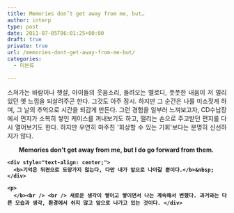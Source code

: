 ```yaml
---
title: Memories don’t get away from me, but…
author: interp
type: post
date: 2011-07-05T06:01:25+00:00
draft: true
private: true
url: /memories-dont-get-away-from-me-but/
categories:
  - 미분류

---
```

<div style="text-align: justify;">
  스쳐가는 바람이나 햇살, 아이들의 웃음소리, 들려오는 멜로디, 풋풋한 내음이 저 멀리 있던 옛 느낌을 되살려주곤 한다. 그것도 아주 잠시. 하지만 그 순간은 나를 미소짓게 하며, 그 날의 추억으로 시간을 되감게 만든다. 그런 경험을 일부러 느껴보고자, CD수납장에서 먼지가 소복히 쌓인 케이스를 꺼내보기도 하고, 떨리는 손으로 주고받던 편지를 다시 열어보기도 한다. 하지만 우연히 마주친 '회상할 수 있는 기회'보다는 분명히 신선하지가 않다.&nbsp;</p> 
  
  <div style="text-align: center;">
    <b>Memories don't get away from me, but I do go forward from them.&nbsp;</b>
  </div>
  
  <p>
    <b></p> 
    
    <div style="text-align: center;">
      <b>기억은 뒤켠으로 도망가지 않는다, 다만 내가 앞으로 나아갈 뿐이다.</b>&nbsp;
    </div>
    
    <p>
      </b><br /> <br /> 새로운 생각이 쌓이고 쌓이면서 나는 계속해서 변했다. 과거와는 다른 모습과 생각, 환경에서 쉬지 않고 앞으로 나가고 있는 것이다. </div>